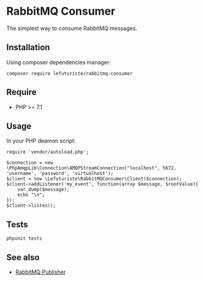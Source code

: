 # RabbitMQ Consumer

The simplest way to consume RabbitMQ messages.

##  Installation

Using composer dependencies manager:

`composer require lefuturiste/rabbitmq-consumer`

## Require

- PHP >= 7.1

## Usage

In your PHP deamon script:

```
require 'vendor/autoload.php';

$connection = new \PhpAmqpLib\Connection\AMQPStreamConnection("localhost", 5672, 'username', 'password', 'virtualhost');
$client = new \Lefuturiste\RabbitMQConsumer\Client($connection);
$client->addListener('my_event', function(array $message, $rootValue){
    var_dump($message);
    echo "\n";
});
$client->listen();
```

## Tests

`phpunit tests`

## See also

- [RabbitMQ Publisher](https://github.com/lefuturiste/rabbitmq-publisher)
